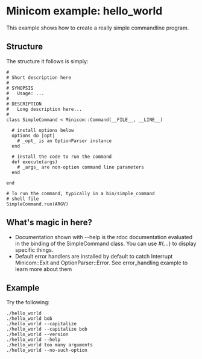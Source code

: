 # Minicom example: hello_world 

This example shows how to create a really simple commandline program. 

## Structure

The structure it follows is simply:

    #
    # Short description here
    #
    # SYNOPSIS
    #   Usage: ...
    #
    # DESCRIPTION
    #   Long description here...
    #
    class SimpleCommand < Minicom::Command(__FILE__, __LINE__)
    
      # install options below
      options do |opt|
        # _opt_ is an OptionParser instance
      end
      
      # install the code to run the command
      def execute(args)
        # _args_ are non-option command line parameters
      end
    
    end
    
    # To run the command, typically in a bin/simple_command 
    # shell file
    SimpleCommand.run(ARGV)
    
## What's magic in here?

* Documentation shown with --help is the rdoc documentation evaluated
  in the binding of the SimpleCommand class. You can use #{...} to
  display specific things.
* Default error handlers are installed by default to catch Interrupt
  Minicom::Exit and OptionParser::Error. See error_handling example
  to learn more about them

## Example

Try the following:

    ./hello_world 
    ./hello_world bob
    ./hello_world --capitalize
    ./hello_world --capitalize bob
    ./hello_world --version
    ./hello_world --help
    ./hello_world too many arguments
    ./hello_world --no-such-option 
